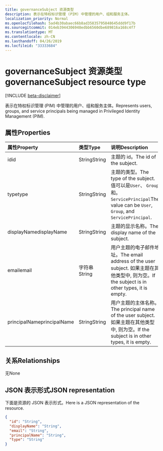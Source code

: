 ```yaml
---
title: governanceSubject 资源类型
description: 表示在特权标识管理 (PIM) 中管理的用户、组和服务主体。
localization_priority: Normal
ms.openlocfilehash: 5ad4b30abaec66b8ad35835795848645ddd9f17b
ms.sourcegitcommit: 014eb3944306948edbb6560dbe689816a168c4f7
ms.translationtype: MT
ms.contentlocale: zh-CN
ms.lasthandoff: 04/26/2019
ms.locfileid: "33333684"
---
```

# <a name="governancesubject-resource-type"></a><span data-ttu-id="032ab-103">governanceSubject 资源类型</span><span class="sxs-lookup"><span data-stu-id="032ab-103">governanceSubject resource type</span></span>

[!INCLUDE [beta-disclaimer](../../includes/beta-disclaimer.md)]

<span data-ttu-id="032ab-104">表示在特权标识管理 (PIM) 中管理的用户、组和服务主体。</span><span class="sxs-lookup"><span data-stu-id="032ab-104">Represents users, groups, and service principals being managed in Privileged Identity Management (PIM).</span></span>


## <a name="properties"></a><span data-ttu-id="032ab-105">属性</span><span class="sxs-lookup"><span data-stu-id="032ab-105">Properties</span></span>
| <span data-ttu-id="032ab-106">属性</span><span class="sxs-lookup"><span data-stu-id="032ab-106">Property</span></span>  | <span data-ttu-id="032ab-107">类型</span><span class="sxs-lookup"><span data-stu-id="032ab-107">Type</span></span>       |<span data-ttu-id="032ab-108">说明</span><span class="sxs-lookup"><span data-stu-id="032ab-108">Description</span></span>|
|:----------|:----------|:----------|
|<span data-ttu-id="032ab-109">id</span><span class="sxs-lookup"><span data-stu-id="032ab-109">id</span></span>         |<span data-ttu-id="032ab-110">String</span><span class="sxs-lookup"><span data-stu-id="032ab-110">String</span></span>     | <span data-ttu-id="032ab-111">主题的 id。</span><span class="sxs-lookup"><span data-stu-id="032ab-111">The id of the subject.</span></span>|
|<span data-ttu-id="032ab-112">type</span><span class="sxs-lookup"><span data-stu-id="032ab-112">type</span></span>       |<span data-ttu-id="032ab-113">String</span><span class="sxs-lookup"><span data-stu-id="032ab-113">String</span></span>     |<span data-ttu-id="032ab-114">主题的类型。</span><span class="sxs-lookup"><span data-stu-id="032ab-114">The type of the subject.</span></span> <span data-ttu-id="032ab-115">值可以是``User``、 ``Group``和。 ``ServicePrincipal``</span><span class="sxs-lookup"><span data-stu-id="032ab-115">The value can be ``User``, ``Group``, and ``ServicePrincipal``.</span></span>|
|<span data-ttu-id="032ab-116">displayName</span><span class="sxs-lookup"><span data-stu-id="032ab-116">displayName</span></span>|<span data-ttu-id="032ab-117">String</span><span class="sxs-lookup"><span data-stu-id="032ab-117">String</span></span>     |<span data-ttu-id="032ab-118">主题的显示名称。</span><span class="sxs-lookup"><span data-stu-id="032ab-118">The display name of the subject.</span></span>|
|<span data-ttu-id="032ab-119">email</span><span class="sxs-lookup"><span data-stu-id="032ab-119">email</span></span>      |<span data-ttu-id="032ab-120">字符串</span><span class="sxs-lookup"><span data-stu-id="032ab-120">String</span></span>     |<span data-ttu-id="032ab-121">用户主题的电子邮件地址。</span><span class="sxs-lookup"><span data-stu-id="032ab-121">The email address of the user subject.</span></span> <span data-ttu-id="032ab-122">如果主题在其他类型中, 则为空。</span><span class="sxs-lookup"><span data-stu-id="032ab-122">If the subject is in other types, it is empty.</span></span>|
|<span data-ttu-id="032ab-123">principalName</span><span class="sxs-lookup"><span data-stu-id="032ab-123">principalName</span></span>|<span data-ttu-id="032ab-124">String</span><span class="sxs-lookup"><span data-stu-id="032ab-124">String</span></span>   |<span data-ttu-id="032ab-125">用户主题的主体名称。</span><span class="sxs-lookup"><span data-stu-id="032ab-125">The principal name of the user subject.</span></span> <span data-ttu-id="032ab-126">如果主题在其他类型中, 则为空。</span><span class="sxs-lookup"><span data-stu-id="032ab-126">If the subject is in other types, it is empty.</span></span>|

## <a name="relationships"></a><span data-ttu-id="032ab-127">关系</span><span class="sxs-lookup"><span data-stu-id="032ab-127">Relationships</span></span>
<span data-ttu-id="032ab-128">无</span><span class="sxs-lookup"><span data-stu-id="032ab-128">None</span></span>


## <a name="json-representation"></a><span data-ttu-id="032ab-129">JSON 表示形式</span><span class="sxs-lookup"><span data-stu-id="032ab-129">JSON representation</span></span>

<span data-ttu-id="032ab-130">下面是资源的 JSON 表示形式。</span><span class="sxs-lookup"><span data-stu-id="032ab-130">Here is a JSON representation of the resource.</span></span>

<!-- {
  "blockType": "resource",
  "optionalProperties": [

  ],
  "@odata.type": "microsoft.graph.governanceSubject"
}-->

```json
{
  "id": "String",  
  "displayName": "String",
  "email": "String",
  "principalName": "String",
  "type": "String"
}

```

<!-- uuid: 8fcb5dbc-d5aa-4681-8e31-b001d5168d79
2015-10-25 14:57:30 UTC -->
<!--
{
  "type": "#page.annotation",
  "description": "governanceSubject",
  "keywords": "",
  "section": "documentation",
  "tocPath": "",
  "suppressions": []
}
-->

